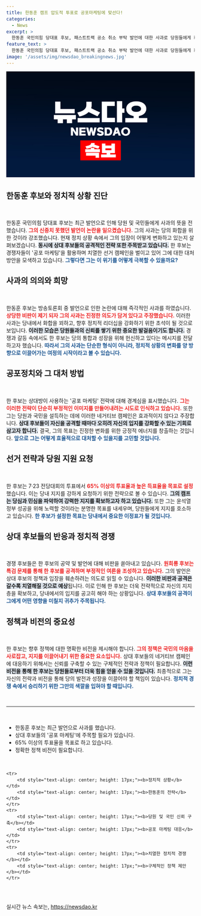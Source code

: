 ```yaml
---
title: 한동훈 캠프 압도적 투표로 공포마케팅에 맞선다!
categories:
  - News
excerpt: >
  한동훈 국민의힘 당대표 후보, 패스트트랙 공소 취소 부탁 발언에 대한 사과로 당원들에게 화합의 메시지를 전했다. 상대 후보들에 대한 비판과 함께 압도적 투표율을 호소하며, 공포 마케팅에 맞서 진정성을 강조했다. 클릭할 수밖에 없는 이 사태의 이면을 확인해보세요!
feature_text: >
  한동훈 국민의힘 당대표 후보, 패스트트랙 공소 취소 부탁 발언에 대한 사과로 당원들에게 화합의 메시지를 전했다. 상대 후보들에 대한 비판과 함께 압도적 투표율을 호소하며, 공포 마케팅에 맞서 진정성을 강조했다. 클릭할 수밖에 없는 이 사태의 이면을 확인해보세요!
image: '/assets/img/newsdao_breakingnews.jpg'
---
```


<p><img src="/assets/img/newsdao_breakingnews.jpg" alt="firstkoreanews 속보" /></p>

<h2 data-ke-size="size26">한동훈 후보와 정치적 상황 진단</h2>

<p data-ke-size="size16">&nbsp;</p>

<p>한동훈 국민의힘 당대표 후보는 최근 발언으로 인해 당원 및 국민들에게 사과의 뜻을 전했습니다. <b><span style="color: #ee2323;">그의 신중치 못했던 발언이 논란을 일으켰습니다.</span></b> 그의 사과는 당의 화합을 위한 것이라 강조했습니다. 현재 정치 상황 속에서 그의 입장이 어떻게 변화하고 있는지 살펴보겠습니다. <b><span style="background-color: #21538527;">동시에 상대 후보들의 공격적인 전략 또한 주목받고 있습니다.</span></b> 한 후보는 경쟁자들이 '공포 마케팅'을 활용하며 치열한 선거 캠페인을 벌이고 있어 그에 대한 대처 방안을 모색하고 있습니다. <b><span style="color: #1a5490;">그렇다면 그는 이 위기를 어떻게 극복할 수 있을까요?</span></b></p>

<h2 data-ke-size="size26">사과의 의의와 희망</h2>

<p data-ke-size="size16">&nbsp;</p>

<p>한동훈 후보는 방송토론회 중 발언으로 인한 논란에 대해 즉각적인 사과를 하였습니다. <b><span style="color: #ee2323;">상당한 비판이 제기 되자 그의 사과는 진정한 의도가 담겨 있다고 주장했습니다.</span></b> 이러한 사과는 당내에서 화합을 꾀하고, 향후 정치적 리더십을 강화하기 위한 초석이 될 것으로 보입니다. <b><span style="background-color: #21538527;">이러한 모습은 당원들과의 신뢰를 쌓기 위한 중요한 발걸음이기도 합니다.</span></b> 경쟁과 갈등 속에서도 한 후보는 당의 통합과 성장을 위해 헌신하고 있다는 메시지를 전달하고자 했습니다. <b><span style="color: #1a5490;">따라서 그의 사과는 단순한 형식이 아니라, 정치적 상황의 변화를 양 방향으로 이끌어가는 여정의 시작이라고 볼 수 있습니다.</span></b></p>

<h2 data-ke-size="size26">공포정치와 그 대처 방법</h2>

<p data-ke-size="size16">&nbsp;</p>

<p>한 후보는 상대방이 사용하는 '공포 마케팅' 전략에 대해 경계심을 표시했습니다. <b><span style="color: #ee2323;">그는 이러한 전략이 단순히 부정적인 이미지를 만들어내려는 시도로 인식하고 있습니다.</span></b> 또한 그는 당원과 국민을 설득하는 데에 이러한 네거티브 캠페인은 효과적이지 않다고 주장합니다. <b><span style="background-color: #21538527;">상대 후보들이 자신을 공격할 때마다 오히려 자신의 입지를 강화할 수 있는 기회로 삼고자 합니다.</span></b> 결국, 그의 목표는 진정한 변화를 위한 긍정적 에너지를 창출하는 것입니다. <b><span style="color: #1a5490;">앞으로 그는 어떻게 효율적으로 대처할 수 있을지를 고민할 것입니다.</span></b></p>

<h2 data-ke-size="size26">선거 전략과 당원 지원 요청</h2>

<p data-ke-size="size16">&nbsp;</p>

<p>한 후보는 7·23 전당대회의 투표에서 <b><span style="color: #ee2323;">65% 이상의 투표율과 높은 득표율을 목표로 설정</span></b>했습니다. 이는 당내 지지를 강하게 요청하기 위한 전략으로 볼 수 있습니다. <b><span style="background-color: #21538527;">그의 캠프는 당심과 민심을 파악하여 강력한 지지를 확보하고자 하고 있습니다.</span></b> 또한 그는 윤석열 정부 성공을 위해 노력할 것이라는 분명한 목표를 내세우며, 당원들에게 지지를 호소하고 있습니다. <b><span style="color: #1a5490;">한 후보가 설정한 목표는 당내에서 중요한 이정표가 될 것입니다.</span></b></p>

<h2 data-ke-size="size26">상대 후보들의 반응과 정치적 경쟁</h2>

<p data-ke-size="size16">&nbsp;</p>

<p>경쟁 후보들은 한 후보의 공약 및 발언에 대해 비판을 쏟아내고 있습니다. <b><span style="color: #ee2323;">원희룡 후보는 특검 문제를 통해 한 후보를 공격하며 부정적인 여론을 조성하고 있습니다.</span></b> 그의 발언은 상대 후보의 정책과 입장을 훼손하려는 의도로 읽힐 수 있습니다. <b><span style="background-color: #21538527;">이러한 비판과 공격은 갈수록 치열해질 것으로 예상</span></b>됩니다. 이로 인해 한 후보는 더욱 전략적으로 자신의 지지층을 확보하고, 당내에서의 입지를 공고히 해야 하는 상황입니다. <b><span style="color: #1a5490;">상대 후보들의 공격이 그에게 어떤 영향을 미칠지 귀추가 주목됩니다.</span></b></p>

<h2 data-ke-size="size26">정책과 비전의 중요성</h2>

<p data-ke-size="size16">&nbsp;</p>

<p>한 후보는 향후 정책에 대한 명확한 비전을 제시해야 합니다. <b><span style="color: #ee2323;">그의 정책은 국민의 마음을 사로잡고, 지지를 이끌어내기 위한 중요한 요소입니다.</span></b> 상대 후보들의 네거티브 캠페인에 대응하기 위해서는 신뢰를 구축할 수 있는 구체적인 전략과 정책이 필요합니다. <b><span style="background-color: #21538527;">이런 비전을 통해 한 후보는 당원들로부터 더욱 힘을 얻을 수 있을 것입니다.</span></b> 최종적으로 그는 자신의 전략과 비전을 통해 당의 발전과 성장을 이끌어야 할 책임이 있습니다. <b><span style="color: #1a5490;">정치적 경쟁 속에서 승리하기 위한 그만의 색깔을 입혀야 할 때입니다.</span></b></p>

<p data-ke-size="size16">&nbsp;</p>

<hr>

<p data-ke-size="size16">&nbsp;</p>

<ul>
    <li>한동훈 후보는 최근 발언으로 사과를 했습니다.</li>
    <li>상대 후보들의 '공포 마케팅'에 주목할 필요가 있습니다.</li>
    <li>65% 이상의 투표율을 목표로 하고 있습니다.</li>
    <li>정확한 정책 비전이 필요합니다.</li>
</ul>

<p data-ke-size="size16">&nbsp;</p>

<table style="width: 100%; border-collapse: collapse;">

    <tr>
        <td style="text-align: center; height: 17px;"><b>정치적 상황</b></td>
        <td style="text-align: center; height: 17px;"><b>한동훈의 전략</b></td>
    </tr>
    <tr>
        <td style="text-align: center; height: 17px;"><b>당원 및 국민 신뢰 구축</b></td>
        <td style="text-align: center; height: 17px;"><b>공포 마케팅 대응</b></td>
    </tr>
    <tr>
        <td style="text-align: center; height: 17px;"><b>치열한 정치적 경쟁</b></td>
        <td style="text-align: center; height: 17px;"><b>구체적인 정책 제안</b></td>
    </tr>
</table>

<p data-ke-size="size16">&nbsp;</p>
실시간 뉴스 속보는, <a href="https://newsdao.kr" rel="dofollow">https://newsdao.kr</a>


